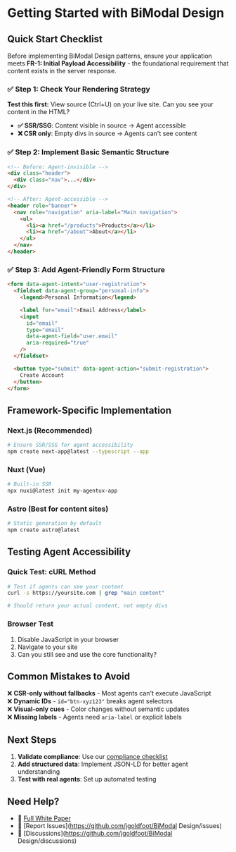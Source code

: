 # Getting Started with BiModal Design

## Quick Start Checklist

Before implementing BiModal Design patterns, ensure your application meets **FR-1:
Initial Payload Accessibility** - the foundational requirement that content
exists in the server response.

### ✅ Step 1: Check Your Rendering Strategy

**Test this first:** View source (Ctrl+U) on your live site. Can you see your
content in the HTML?

- **✅ SSR/SSG**: Content visible in source → Agent accessible
- **❌ CSR only**: Empty divs in source → Agents can't see content

### ✅ Step 2: Implement Basic Semantic Structure

```html
<!-- Before: Agent-invisible -->
<div class="header">
  <div class="nav">...</div>
</div>

<!-- After: Agent-accessible -->
<header role="banner">
  <nav role="navigation" aria-label="Main navigation">
    <ul>
      <li><a href="/products">Products</a></li>
      <li><a href="/about">About</a></li>
    </ul>
  </nav>
</header>
```

### ✅ Step 3: Add Agent-Friendly Form Structure

```html
<form data-agent-intent="user-registration">
  <fieldset data-agent-group="personal-info">
    <legend>Personal Information</legend>

    <label for="email">Email Address</label>
    <input
      id="email"
      type="email"
      data-agent-field="user.email"
      aria-required="true"
    />
  </fieldset>

  <button type="submit" data-agent-action="submit-registration">
    Create Account
  </button>
</form>
```

## Framework-Specific Implementation

### Next.js (Recommended)

```bash
# Ensure SSR/SSG for agent accessibility
npm create next-app@latest --typescript --app
```

### Nuxt (Vue)

```bash
# Built-in SSR
npx nuxi@latest init my-agentux-app
```

### Astro (Best for content sites)

```bash
# Static generation by default
npm create astro@latest
```

## Testing Agent Accessibility

### Quick Test: cURL Method

```bash
# Test if agents can see your content
curl -s https://yoursite.com | grep "main content"

# Should return your actual content, not empty divs
```

### Browser Test

1. Disable JavaScript in your browser
2. Navigate to your site
3. Can you still see and use the core functionality?

## Common Mistakes to Avoid

❌ **CSR-only without fallbacks** - Most agents can't execute JavaScript  
❌ **Dynamic IDs** - `id="btn-xyz123"` breaks agent selectors  
❌ **Visual-only cues** - Color changes without semantic updates  
❌ **Missing labels** - Agents need `aria-label` or explicit labels

## Next Steps

1. **Validate compliance**: Use our
   [compliance checklist](./compliance-checklist.md)
2. **Add structured data**: Implement JSON-LD for better agent understanding
3. **Test with real agents**: Set up automated testing

## Need Help?

- 📖 [Full White Paper](./whitepaper.md)
- 🐛 [Report Issues](https://github.com/jgoldfoot/BiModal Design/issues)
- 💬 [Discussions](https://github.com/jgoldfoot/BiModal Design/discussions)
